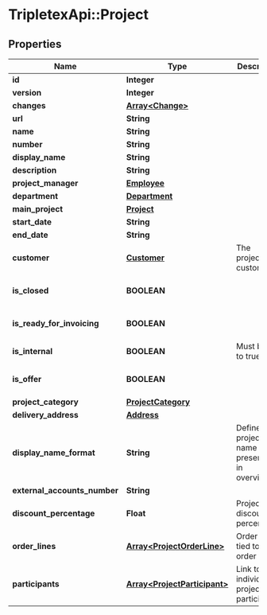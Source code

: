 # TripletexApi::Project

## Properties
Name | Type | Description | Notes
------------ | ------------- | ------------- | -------------
**id** | **Integer** |  | [optional] 
**version** | **Integer** |  | [optional] 
**changes** | [**Array&lt;Change&gt;**](Change.md) |  | [optional] 
**url** | **String** |  | [optional] 
**name** | **String** |  | 
**number** | **String** |  | [optional] 
**display_name** | **String** |  | [optional] 
**description** | **String** |  | [optional] 
**project_manager** | [**Employee**](Employee.md) |  | 
**department** | [**Department**](Department.md) |  | [optional] 
**main_project** | [**Project**](Project.md) |  | [optional] 
**start_date** | **String** |  | 
**end_date** | **String** |  | [optional] 
**customer** | [**Customer**](Customer.md) | The project&#39;s customer | [optional] 
**is_closed** | **BOOLEAN** |  | [optional] [default to false]
**is_ready_for_invoicing** | **BOOLEAN** |  | [optional] [default to false]
**is_internal** | **BOOLEAN** | Must be set to true. | [default to false]
**is_offer** | **BOOLEAN** |  | [optional] [default to false]
**project_category** | [**ProjectCategory**](ProjectCategory.md) |  | [optional] 
**delivery_address** | [**Address**](Address.md) |  | [optional] 
**display_name_format** | **String** | Defines project name presentation in overviews. | [optional] 
**external_accounts_number** | **String** |  | [optional] 
**discount_percentage** | **Float** | Project discount percentage. | [optional] 
**order_lines** | [**Array&lt;ProjectOrderLine&gt;**](ProjectOrderLine.md) | Order lines tied to the order | [optional] 
**participants** | [**Array&lt;ProjectParticipant&gt;**](ProjectParticipant.md) | Link to individual project participants. | [optional] 


